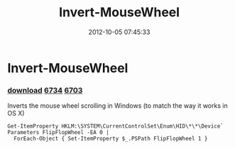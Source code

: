 ﻿---
pid:            3680
parent:         0
children:       6734,6703
poster:         Joel Bennett
title:          Invert-MouseWheel
date:           2012-10-05 07:45:33
description:    Inverts the mouse wheel scrolling in Windows (to match the way it works in OS X)
format:         posh
---

# Invert-MouseWheel

### [download](3680.ps1)  [6734](6734.md) [6703](6703.md)

Inverts the mouse wheel scrolling in Windows (to match the way it works in OS X)

```posh
Get-ItemProperty HKLM:\SYSTEM\CurrentControlSet\Enum\HID\*\*\Device` Parameters FlipFlopWheel -EA 0 | 
  ForEach-Object { Set-ItemProperty $_.PSPath FlipFlopWheel 1 }
```
